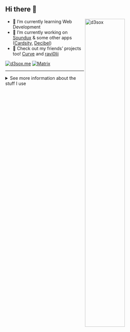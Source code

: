 ## Hi there 👋

<img align="right" width="50%" src="https://github-readme-stats.vercel.app/api?username=D3SOX&show_icons=true&hide_border=true&title_color=fff&bg_color=161b22&text_color=c9d1d9&icon_color=58a6ff" alt="d3sox" />

- 🌱 I’m currently learning Web Development
- 🔭 I’m currently working on [Soundux](https://github.com/Soundux/Soundux) & some other apps ([Cardsity](https://github.com/Cardsity), [Decibel](https://github.com/GetDecibel))
- 💬 Check out my friends’ projects too! [Curve](https://github.com/Curve) and [ravi0lii](https://github.com/ravi0lii)

[![d3sox.me](https://img.shields.io/badge/d3sox.me-4285F4?logo=google-chrome&style=for-the-badge&logoColor=fff)](https://d3sox.me/)
[![Matrix](https://img.shields.io/badge/Matrix-000000?logo=matrix&style=for-the-badge&logoColor=fff)](https://matrix.to/#/@d3sox:matrix.org)

---

<details> 
<summary>See more information about the stuff I use</summary>

<div align="center">

#### Languages
![JavaScript](https://img.shields.io/badge/JavaScript-C2AD07?style=for-the-badge&logo=javascript&logoColor=fff)
[![TypeScript](https://img.shields.io/badge/TypeScript-007ACC?style=for-the-badge&logo=typescript&logoColor=fff)](https://www.typescriptlang.org/)
![C++](https://img.shields.io/badge/C%2B%2B-5C2D91?style=for-the-badge&logo=c%2B%2B&logoColor=fff)
[![PHP](https://img.shields.io/badge/PHP-777BB4?style=for-the-badge&logo=php&logoColor=fff)](https://www.php.net/)
[![Kotlin](https://img.shields.io/badge/Kotlin-0095D5?style=for-the-badge&logo=kotlin&logoColor=fff)](https://kotlinlang.org/)

#### Front-end development
[![Vue.js](https://img.shields.io/badge/Vue.js-4FC08D?style=for-the-badge&logo=vue.js&logoColor=fff)](https://vuejs.org/)
[![React](https://img.shields.io/badge/React-61DAFB?style=for-the-badge&logo=react&logoColor=000)](https://reactjs.org/)
[![SCSS](https://img.shields.io/badge/SCSS-CC6699?style=for-the-badge&logo=sass&logoColor=fff)](https://sass-lang.com/)

#### Back-end development
[![Node.js](https://img.shields.io/badge/node.js-339933?style=for-the-badge&logo=node.js&logoColor=fff)](https://nodejs.org/)
[![NestJS](https://img.shields.io/badge/NestJS-E0234E?style=for-the-badge&logo=nestjs&logoColor=fff)](https://nestjs.com/)
[![Laravel](https://img.shields.io/badge/Laravel-FF2D20?style=for-the-badge&logo=laravel&logoColor=fff)](https://laravel.com/)

#### Desktop OS & Software
[![Arch Linux](https://img.shields.io/badge/Arch%20Linux-1793D1?style=for-the-badge&logo=arch%20linux&logoColor=fff)](https://www.archlinux.org/)
[![KDE](https://img.shields.io/badge/KDE-1D99F3?style=for-the-badge&logo=kde&logoColor=fff)](https://kde.org/)
[![Firefox](https://img.shields.io/badge/Firefox-FF7139?style=for-the-badge&logo=firefox%20browser&logoColor=fff)](https://firefox.com/)
[![uBlock Origin](https://img.shields.io/badge/uBlock%20Origin-800000?style=for-the-badge&logo=ublock%20origin&logoColor=fff)](https://github.com/gorhill/uBlock/)
<br>
[![PhpStorm](https://img.shields.io/badge/PhpStorm-c545e3?style=for-the-badge&logo=phpstorm&logoColor=fff)](https://www.jetbrains.com/phpstorm/)
[![CLion](https://img.shields.io/badge/CLion-0aacca?style=for-the-badge&logo=clion&logoColor=fff)](https://www.jetbrains.com/clion/)
[![IntelliJ IDEA](https://img.shields.io/badge/IntelliJ%20IDEA-fe2857?style=for-the-badge&logo=intellij%20idea&logoColor=fff)](https://www.jetbrains.com/idea/)
[![Neovim](https://img.shields.io/badge/Neovim-57A143?style=for-the-badge&logo=neovim&logoColor=fff)](https://neovim.io/)

#### Mobile OS & Software
[![OnePlus](https://img.shields.io/badge/OnePlus-F5010C?style=for-the-badge&logo=oneplus&logoColor=fff)](https://www.oneplus.com/)
[![LineageOS](https://img.shields.io/badge/LineageOS-167C80?style=for-the-badge&logo=lineageos&logoColor=fff)](https://lineageos.org/)
[![microG](https://img.shields.io/badge/microG-4285F4?style=for-the-badge&logo=google&logoColor=fff)](https://microg.org/)
[![F-Droid](https://img.shields.io/badge/F--Droid-1976D2?style=for-the-badge&logo=f-droid&logoColor=fff)](https://f-droid.org/)
[![Aurora Store](https://img.shields.io/badge/Aurora%20Store-414141?style=for-the-badge&logo=google%20play&logoColor=fff)](https://gitlab.com/AuroraOSS/AuroraStore/)

#### Other tools
[![Docker](https://img.shields.io/badge/Docker-2496ED?style=for-the-badge&logo=docker&logoColor=fff)](https://www.docker.com/)
[![Bitwarden](https://img.shields.io/badge/Bitwarden-175DDC?style=for-the-badge&logo=bitwarden&logoColor=fff)](https://bitwarden.com/)
[![NGINX](https://img.shields.io/badge/NGINX-269539?style=for-the-badge&logo=nginx&logoColor=fff)](https://www.nginx.com/)
[![Jenkins](https://img.shields.io/badge/Jenkins-D24939?style=for-the-badge&logo=jenkins&logoColor=fff)](https://www.jenkins.io/)
[![Insomnia](https://img.shields.io/badge/Insomnia-5849BE?style=for-the-badge&logo=insomnia&logoColor=fff)](https://insomnia.rest/)
[![Yarn](https://img.shields.io/badge/Yarn-2C8EBB?style=for-the-badge&logo=yarn&logoColor=fff)](https://yarnpkg.com/)
[![PostgreSQL](https://img.shields.io/badge/PostgreSQL-336791?style=for-the-badge&logo=postgresql&logoColor=fff)](https://www.postgresql.org/)
<br>
[![Raspberry Pi](https://img.shields.io/badge/Raspberry%20Pi-A22846?style=for-the-badge&logo=raspberry%20pi&logoColor=fff)](https://www.raspberrypi.org/)
[![Pi-hole](https://img.shields.io/badge/Pi--hole-96060C?style=for-the-badge&logo=pi-hole&logoColor=fff)](https://pi-hole.net/)

</div>
</details>
